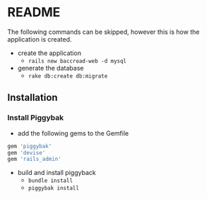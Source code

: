 # README

The following commands can be skipped, however this is how the application is created.

* create the application
	* `rails new baccroad-web -d mysql`
* generate the database
	* `rake db:create db:migrate`

## Installation

### Install Piggybak

* add the following gems to the Gemfile

```ruby
gem 'piggybak'
gem 'devise'
gem 'rails_admin'
```

* build and install piggyback
	* `bundle install`
	* `piggybak install`